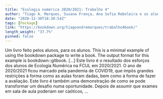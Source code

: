 ```yaml
---
title: "Ecologia numérica 2020/2021: Trabalho 4"
author: "Tiago A. Marques, Susana França, Ana Sofia Reboleira e os alunos de Ecologia Numérica 2020/2021"
date: "2020-12-30T18:30:54Z"
tags: [Package]
link: "https://bookdown.org/tiagoandremarques/trabalho4book/"
length_weight: "37.7%"
pinned: false
---
```


Um livro feito pelos alunos, para os alunos. This is a minimal example of using the bookdown package to write a book. The output format for this example is bookdown::gitbook. [...] Este livro é o resultado dos esforços dos alunos de Ecologia Numérica na FCUL em 2020/2021. O ano de 2020/2021 ficou marcado pela pandemia de COVID19, que impôs grandes restrições à forma como as aulas foram dadas, bem como à forma de fazer a avaliação. Este livro é também uma demonstração de como se pode transformar um desafio numa oportunidade. Depois de assumir que exames em sala de aula poderiam ser caóticos, ...
